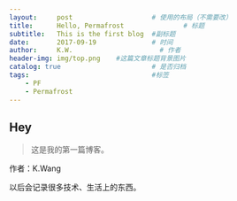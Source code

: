 ```yaml
---
layout:     post                    # 使用的布局（不需要改）
title:      Hello, Permafrost               # 标题 
subtitle:   This is the first blog  #副标题
date:       2017-09-19              # 时间
author:     K.W.                      # 作者
header-img: img/top.png    #这篇文章标题背景图片
catalog: true                       # 是否归档
tags:                               #标签
    - PF
	- Permafrost
---
```


## Hey

>这是我的第一篇博客。

作者：K.Wang

以后会记录很多技术、生活上的东西。

